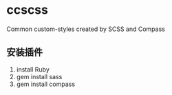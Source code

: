 # ccscss
Common custom-styles created by SCSS and Compass

## 安装插件
1. install Ruby
2. gem install sass
3. gem install compass
